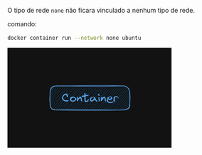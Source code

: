 O tipo de rede `none` não ficara vinculado a nenhum tipo de rede.

  

comando:

```Bash
docker container run --network none ubuntu
```

  

![](../../imagens/network-none.png)